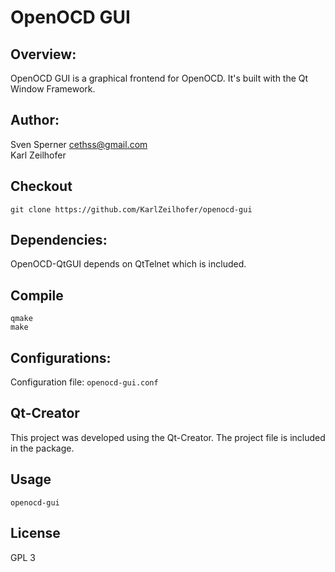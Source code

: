 # OpenOCD GUI

## Overview:
OpenOCD GUI is a graphical frontend for OpenOCD.
It's built with the Qt Window Framework. 


## Author:
Sven Sperner		<cethss@gmail.com>  
Karl Zeilhofer


## Checkout
`git clone https://github.com/KarlZeilhofer/openocd-gui`


## Dependencies:
OpenOCD-QtGUI depends on QtTelnet which is included.


## Compile

```
qmake
make
```

## Configurations:
Configuration file:	`openocd-gui.conf`


## Qt-Creator
This project was developed using the Qt-Creator.
The project file is included in the package.


## Usage
`openocd-gui`

## License
GPL 3